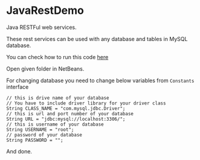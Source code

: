 # JavaRestDemo

Java RESTFul web services.

These rest services can be used with any database and tables in MySQL database.

You can check how to run this code <a href='https://www.youtube.com/watch?v=HzRb9g5_hKY'>here</a>

Open given folder in NetBeans.

For changing database you need to change below variables from `Constants` interface

    // this is drive name of your database
    // You have to include driver library for your driver class
    String CLASS_NAME = "com.mysql.jdbc.Driver";
    // this is url and port number of your database
    String URL = "jdbc:mysql://localhost:3306/";
    // this is username of your database
    String USERNAME = "root";
    // password of your database
    String PASSWORD = "";


And done.
